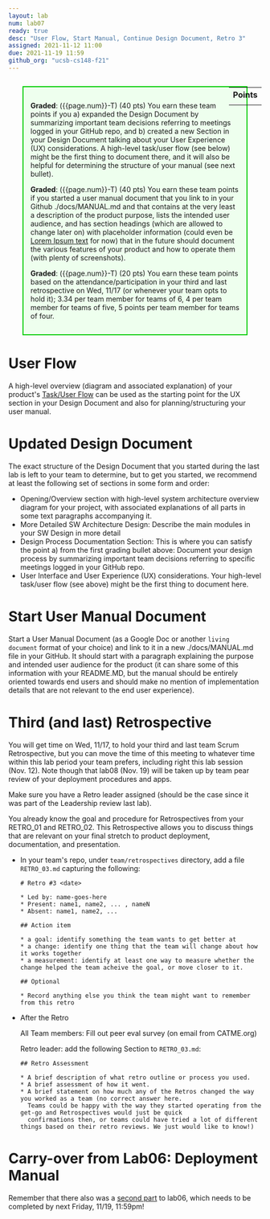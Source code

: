 ```yaml
---
layout: lab
num: lab07
ready: true
desc: "User Flow, Start Manual, Continue Design Document, Retro 3"
assigned: 2021-11-12 11:00
due: 2021-11-19 11:59
github_org: "ucsb-cs148-f21"
---
```


<style>
div.grade { margin: 2em; padding: 1em; border: 2px solid #0c0; background-color: #efe; }   
</style>

<div style="float:right; width: auto;">

<table style="margin-top:1em;">
<tr>
   <th>Points</th>
</tr>
<tr>
   <td class="pointCount"></td>
</tr>
</table>

</div>

<div class="grade" markdown="1">

**Graded**: ({{page.num}}-T) (40 pts) You earn these team points if you a) expanded the Design Document by summarizing important team decisions referring to meetings logged in your GitHub repo, and b) created a new Section in your Design Document talking about your User Experience (UX) considerations. A high-level task/user flow (see below) might be the first thing to document there, and it will also be helpful for determining the structure of your manual (see next bullet).

**Graded**: ({{page.num}}-T) (40 pts) You earn these team points if you started a user manual document that you link to in your Github ./docs/MANUAL.md and that contains at the very least a description of the product purpose, lists the intended user audience, and has section headings (which are allowed to change later on) with placeholder information (could even be [Lorem Ipsum text](https://www.lipsum.com/) for now) that in the future should document the various features of your product and how to operate them (with plenty of screenshots).  

**Graded**: ({{page.num}}-T) (20 pts) You earn these team points based on the attendance/participation in your third and last retrospective on Wed, 11/17 (or whenever your team opts to hold it); 3.34 per team member for teams of 6, 4 per team member for teams of five, 5 points per team member for teams of four.

</div>


# User Flow 
A high-level overview (diagram and associated explanation) of your product's 
[Task/User Flow](https://careerfoundry.com/en/blog/ux-design/what-are-user-flows/) can be used as the starting point for the UX section in your Design Document and also for planning/structuring your user manual.


# Updated Design Document
The exact structure of the Design Document that you started during the last lab is left to your team to determine, but to get you started, we recommend at least the following set of sections in some form and order: 
* Opening/Overview section with high-level system architecture overview diagram for your project, with associated explanations of all parts in some text paragraphs accompanying it.
* More Detailed SW Architecture Design: Describe the main modules in your SW Design in more detail
* Design Process Documentation Section: This is where you can satisfy the point a) from the first grading bullet above: Document your design process by summarizing important team decisions referring to specific meetings logged in your GitHub repo.
* User Interface and User Experience (UX) considerations. Your high-level task/user flow (see above) might be the first thing to document here.

# Start User Manual Document
Start a User Manual Document (as a Google Doc or another `living document` format of your choice) and link to it in a new ./docs/MANUAL.md file in your GitHub. 
It should start with a paragraph explaining the purpose and intended user audience for the product (it can share some of this information with your README.MD, but the manual should be entirely oriented towards end users and should make no mention of implementation details that are not relevant to the end user experience).   


# Third (and last) Retrospective 

You will get time on Wed, 11/17, to hold your third and last team Scrum Retrospective, but you can move the time of this meeting to whatever time within this lab period your team prefers, including right this lab session (Nov. 12). Note though that lab08 (Nov. 19) will be taken up by team pear review of your deployment procedures and apps. 

Make sure you have a Retro leader assigned (should be the case since it was part of the Leadership review last lab).

You already know the goal and procedure for Retrospectives from your RETRO_01 and RETRO_02. This Retrospective allows you to discuss things that are relevant on your final stretch to product deployment, documentation, and presentation.


* In your team's repo, under `team/retrospectives` directory, add a file `RETRO_03.md` capturing the following:

  ```
  # Retro #3 <date>

  * Led by: name-goes-here
  * Present: name1, name2, ... , nameN
  * Absent: name1, name2, ...

  ## Action item

  * a goal: identify something the team wants to get better at
  * a change: identify one thing that the team will change about how it works together
  * a measurement: identify at least one way to measure whether the change helped the team acheive the goal, or move closer to it.

  ## Optional

  * Record anything else you think the team might want to remember from this retro

  ```

* After the Retro

  All Team members: Fill out peer eval survey (on email from CATME.org)
  
  Retro leader: add the following Section to `RETRO_03.md`:
  
  ```
  ## Retro Assessment

  * A brief description of what retro outline or process you used.
  * A brief assessment of how it went.
  * A brief statement on how much any of the Retros changed the way you worked as a team (no correct answer here. 
    Teams could be happy with the way they started operating from the get-go and Retrospectives would just be quick 
    confirmations then, or teams could have tried a lot of different things based on their retro reviews. We just would like to know!)
  ```
 
   

# Carry-over from Lab06: Deployment Manual

Remember that there also was a [second part](https://ucsb-cs148.github.io/f21/lab/lab06-ops/) to lab06, which needs to be completed by next Friday, 11/19, 11:59pm!  
